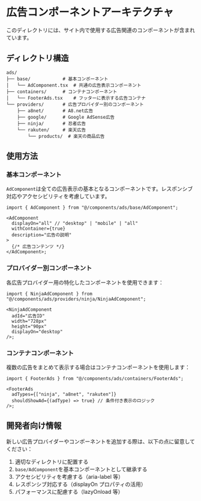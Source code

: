 # 広告コンポーネントアーキテクチャ

このディレクトリには、サイト内で使用する広告関連のコンポーネントが含まれています。

## ディレクトリ構造

```
ads/
├── base/            # 基本コンポーネント
│   └── AdComponent.tsx  # 共通の広告表示コンポーネント
├── containers/      # コンテナコンポーネント
│   └── FooterAds.tsx    # フッターに表示する広告コンテナ
└── providers/       # 広告プロバイダー別のコンポーネント
    ├── a8net/       # A8.net広告
    ├── google/      # Google AdSense広告
    ├── ninja/       # 忍者広告
    └── rakuten/     # 楽天広告
        └── products/  # 楽天の商品広告
```

## 使用方法

### 基本コンポーネント

`AdComponent`は全ての広告表示の基本となるコンポーネントです。レスポンシブ対応やアクセシビリティを考慮しています。

```tsx
import { AdComponent } from "@/components/ads/base/AdComponent";

<AdComponent
  displayOn="all" // "desktop" | "mobile" | "all"
  withContainer={true}
  description="広告の説明"
>
  {/* 広告コンテンツ */}
</AdComponent>;
```

### プロバイダー別コンポーネント

各広告プロバイダー用の特化したコンポーネントを使用できます：

```tsx
import { NinjaAdComponent } from "@/components/ads/providers/ninja/NinjaAdComponent";

<NinjaAdComponent
  adId="広告ID"
  width="728px"
  height="90px"
  displayOn="desktop"
/>;
```

### コンテナコンポーネント

複数の広告をまとめて表示する場合はコンテナコンポーネントを使用します：

```tsx
import { FooterAds } from "@/components/ads/containers/FooterAds";

<FooterAds
  adTypes={["ninja", "a8net", "rakuten"]}
  shouldShowAd={(adType) => true} // 条件付き表示のロジック
/>;
```

## 開発者向け情報

新しい広告プロバイダーやコンポーネントを追加する際は、以下の点に留意してください：

1. 適切なディレクトリに配置する
2. `base/AdComponent`を基本コンポーネントとして継承する
3. アクセシビリティを考慮する（aria-label 等）
4. レスポンシブ対応する（displayOn プロパティの活用）
5. パフォーマンスに配慮する（lazyOnload 等）

